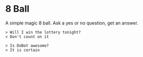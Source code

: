 # 8 Ball

A simple magic 8 ball.  Ask a yes or no question, get an answer.

	> Will I win the lottery tonight?
	< Don't count on it

	> Is DoBot awesome?
	< It is certain
